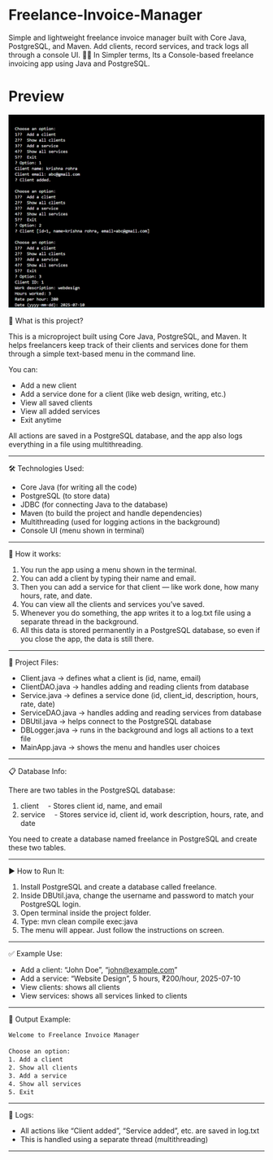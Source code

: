 # Freelance-Invoice-Manager
Simple and lightweight freelance invoice manager built with Core Java, PostgreSQL, and Maven. Add clients, record services, and track logs all through a console UI. 💼🧾  In Simpler terms, Its a Console-based freelance invoicing app using Java and PostgreSQL.

# Preview
![Preview Image](https://github.com/Krishna-Rohra/Freelance-Invoice-Manager/blob/main/Preview.png?raw=true)



🧾 What is this project?

This is a microproject built using Core Java, PostgreSQL, and Maven. It helps freelancers keep track of their clients and services done for them through a simple text-based menu in the command line.

You can:

* Add a new client
* Add a service done for a client (like web design, writing, etc.)
* View all saved clients
* View all added services
* Exit anytime

All actions are saved in a PostgreSQL database, and the app also logs everything in a file using multithreading.

---

🛠️ Technologies Used:

* Core Java (for writing all the code)
* PostgreSQL (to store data)
* JDBC (for connecting Java to the database)
* Maven (to build the project and handle dependencies)
* Multithreading (used for logging actions in the background)
* Console UI (menu shown in terminal)

---

🧠 How it works:

1. You run the app using a menu shown in the terminal.
2. You can add a client by typing their name and email.
3. Then you can add a service for that client — like work done, how many hours, rate, and date.
4. You can view all the clients and services you’ve saved.
5. Whenever you do something, the app writes it to a log.txt file using a separate thread in the background.
6. All this data is stored permanently in a PostgreSQL database, so even if you close the app, the data is still there.

---

📂 Project Files:

* Client.java → defines what a client is (id, name, email)
* ClientDAO.java → handles adding and reading clients from database
* Service.java → defines a service done (id, client\_id, description, hours, rate, date)
* ServiceDAO.java → handles adding and reading services from database
* DBUtil.java → helps connect to the PostgreSQL database
* DBLogger.java → runs in the background and logs all actions to a text file
* MainApp.java → shows the menu and handles user choices

---

📋 Database Info:

There are two tables in the PostgreSQL database:

1. client
    - Stores client id, name, and email
2. service
    - Stores service id, client id, work description, hours, rate, and date

You need to create a database named freelance in PostgreSQL and create these two tables.

---

▶️ How to Run It:

1. Install PostgreSQL and create a database called freelance.
2. Inside DBUtil.java, change the username and password to match your PostgreSQL login.
3. Open terminal inside the project folder.
4. Type:
   mvn clean compile exec\:java
5. The menu will appear. Just follow the instructions on screen.

---

✅ Example Use:

* Add a client: “John Doe”, “[john@example.com](mailto:john@example.com)”
* Add a service: “Website Design”, 5 hours, ₹200/hour, 2025-07-10
* View clients: shows all clients
* View services: shows all services linked to clients

---

🧾 Output Example:

```
Welcome to Freelance Invoice Manager

Choose an option:
1. Add a client
2. Show all clients
3. Add a service
4. Show all services
5. Exit
```

---

📁 Logs:

* All actions like “Client added”, “Service added”, etc. are saved in log.txt
* This is handled using a separate thread (multithreading)

---
